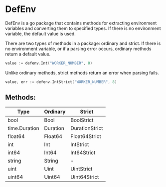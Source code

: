 # DefEnv

DefEnv is a go package that contains methods for extracting environment variables and converting them to specified types. If there is no environment variable, the default value is used.

There are two types of methods in a package: ordinary and strict. If there is no environment variable, or if a parsing error occurs, ordinary methods return a default value.
```go
value := defenv.Int("WORKER_NUMBER", 8)
```

Unlike ordinary methods, strict methods return an error when parsing fails.
```go
value, err := defenv.IntStrict("WORKER_NUMBER", 8)
```

## Methods:

| Type          | Ordinary | Strict         |
|---------------|----------|----------------|
| bool          | Bool     | BoolStrict     |
| time.Duration | Duration | DurationStrict |
| float64       | Float64  | Float64Strict  |
| int           | Int      | IntStrict      |
| int64         | Int64    | Int64Strict    |
| string        | String   | -              |
| uint          | Uint     | UintStrict     |
| uint64        | Uint64   | Uint64Strict   |